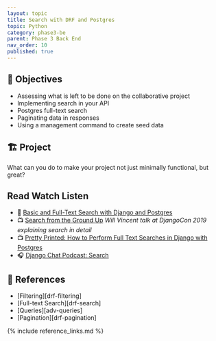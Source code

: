 ```yaml
---
layout: topic
title: Search with DRF and Postgres
topic: Python
category: phase3-be
parent: Phase 3 Back End
nav_order: 10
published: true
---
```


## 🎯 Objectives

- Assessing what is left to be done on the collaborative project
- Implementing search in your API
- Postgres full-text search
- Paginating data in responses
- Using a management command to create seed data

## 🏗️ Project

What can you do to make your project not just minimally functional, but great?

## Read Watch Listen

- 📖 [Basic and Full-Text Search with Django and Postgres](https://testdriven.io/blog/django-search/)
- 📺 [Search from the Ground Up](https://www.youtube.com/watch?v=is3R8d420D4&list=PL2NFhrDSOxgXXUMIGOs8lNe2B-f4pXOX-&index=2) _Will Vincent talk at DjangoCon 2019 explaining search in detail_
- 📺 [Pretty Printed: How to Perform Full Text Searches in Django with Postgres](https://www.youtube.com/watch?app=desktop&v=139a0fm0YFY)
- 🎧 [Django Chat Podcast: Search](https://djangochat.com/episodes/search)

## 🔖 References

- [Filtering][drf-filtering]
- [Full-text Search][drf-search]
- [Queries][adv-queries]
- [Pagination][drf-pagination]

{% include reference_links.md %}

